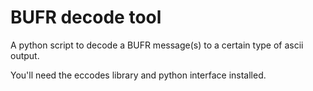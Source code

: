 # BUFR decode tool

A python script to decode a BUFR message(s) to a certain type of ascii output.

You'll need the eccodes library and python interface installed.
